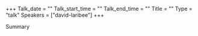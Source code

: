 +++
Talk_date = ""
Talk_start_time = ""
Talk_end_time = ""
Title = ""
Type = "talk"
Speakers = ["david-laribee"]
+++

Summary